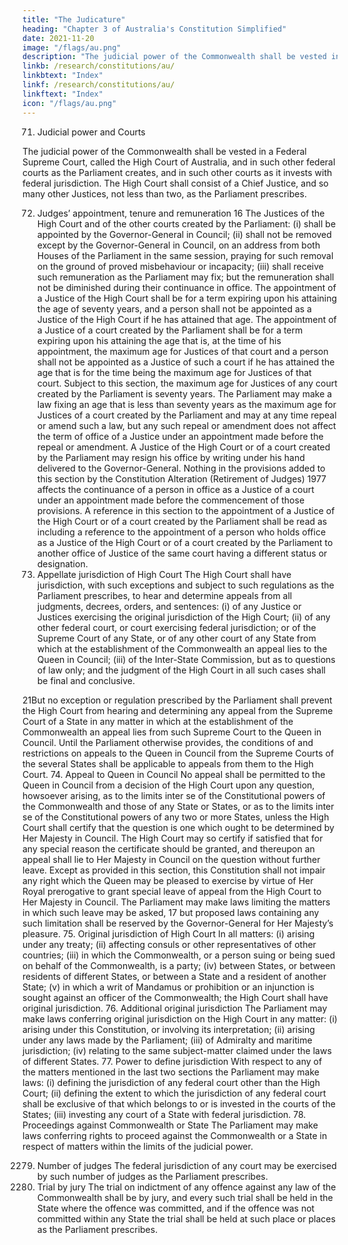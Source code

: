 ```yaml
---
title: "The Judicature"
heading: "Chapter 3 of Australia's Constitution Simplified"
date: 2021-11-20
image: "/flags/au.png"
description: "The judicial power of the Commonwealth shall be vested in a Federal Supreme Court, called the High Court of Australia"
linkb: /research/constitutions/au/
linkbtext: "Index"
linkf: /research/constitutions/au/
linkftext: "Index"
icon: "/flags/au.png"
---
```



71. Judicial power and Courts

The judicial power of the Commonwealth shall be vested in a Federal Supreme Court, called the High Court of Australia, and in such other federal courts as the Parliament creates, and in such other courts as it invests with federal jurisdiction. The High Court shall consist of a Chief Justice, and so many other Justices, not less than two, as the Parliament prescribes.

72. Judges’ appointment, tenure and remuneration 16
The Justices of the High Court and of the other courts created by the Parliament:
(i) shall be appointed by the Governor-General in Council;
(ii) shall not be removed except by the Governor-General in Council, on an address from both Houses of
the Parliament in the same session, praying for such removal on the ground of proved misbehaviour or
incapacity;
(iii) shall receive such remuneration as the Parliament may fix; but the remuneration shall not be
diminished during their continuance in office.
The appointment of a Justice of the High Court shall be for a term expiring upon his attaining the age of seventy
years, and a person shall not be appointed as a Justice of the High Court if he has attained that age.
The appointment of a Justice of a court created by the Parliament shall be for a term expiring upon his attaining
the age that is, at the time of his appointment, the maximum age for Justices of that court and a person shall
not be appointed as a Justice of such a court if he has attained the age that is for the time being the maximum
age for Justices of that court.
Subject to this section, the maximum age for Justices of any court created by the Parliament is seventy years.
The Parliament may make a law fixing an age that is less than seventy years as the maximum age for Justices
of a court created by the Parliament and may at any time repeal or amend such a law, but any such repeal or
amendment does not affect the term of office of a Justice under an appointment made before the repeal or
amendment.
A Justice of the High Court or of a court created by the Parliament may resign his office by writing under his
hand delivered to the Governor-General.
Nothing in the provisions added to this section by the Constitution Alteration (Retirement of Judges) 1977
affects the continuance of a person in office as a Justice of a court under an appointment made before the
commencement of those provisions.
A reference in this section to the appointment of a Justice of the High Court or of a court created by the
Parliament shall be read as including a reference to the appointment of a person who holds office as a Justice
of the High Court or of a court created by the Parliament to another office of Justice of the same court having a
different status or designation.
73. Appellate jurisdiction of High Court
The High Court shall have jurisdiction, with such exceptions and subject to such regulations as the Parliament
prescribes, to hear and determine appeals from all judgments, decrees, orders, and sentences:
(i) of any Justice or Justices exercising the original jurisdiction of the High Court;
(ii) of any other federal court, or court exercising federal jurisdiction; or of the Supreme Court of any State,
or of any other court of any State from which at the establishment of the Commonwealth an appeal lies
to the Queen in Council;
(iii) of the Inter-State Commission, but as to questions of law only;
and the judgment of the High Court in all such cases shall be final and conclusive.

21But no exception or regulation prescribed by the Parliament shall prevent the High Court from hearing and
determining any appeal from the Supreme Court of a State in any matter in which at the establishment of the
Commonwealth an appeal lies from such Supreme Court to the Queen in Council.
Until the Parliament otherwise provides, the conditions of and restrictions on appeals to the Queen in Council
from the Supreme Courts of the several States shall be applicable to appeals from them to the High Court.
74. Appeal to Queen in Council
No appeal shall be permitted to the Queen in Council from a decision of the High Court upon any question,
howsoever arising, as to the limits inter se of the Constitutional powers of the Commonwealth and those of any
State or States, or as to the limits inter se of the Constitutional powers of any two or more States, unless the High
Court shall certify that the question is one which ought to be determined by Her Majesty in Council.
The High Court may so certify if satisfied that for any special reason the certificate should be granted, and
thereupon an appeal shall lie to Her Majesty in Council on the question without further leave.
Except as provided in this section, this Constitution shall not impair any right which the Queen may be pleased to
exercise by virtue of Her Royal prerogative to grant special leave of appeal from the High Court to Her Majesty in
Council. The Parliament may make laws limiting the matters in which such leave may be asked, 17 but proposed
laws containing any such limitation shall be reserved by the Governor-General for Her Majesty’s pleasure.
75. Original jurisdiction of High Court
In all matters:
(i) arising under any treaty;
(ii) affecting consuls or other representatives of other countries;
(iii) in which the Commonwealth, or a person suing or being sued on behalf of the Commonwealth, is a
party;
(iv) between States, or between residents of different States, or between a State and a resident of another
State;
(v) in which a writ of Mandamus or prohibition or an injunction is sought against an officer of the
Commonwealth;
the High Court shall have original jurisdiction.
76. Additional original jurisdiction
The Parliament may make laws conferring original jurisdiction on the High Court in any matter:
(i) arising under this Constitution, or involving its interpretation;
(ii) arising under any laws made by the Parliament;
(iii) of Admiralty and maritime jurisdiction;
(iv) relating to the same subject-matter claimed under the laws of different States.
77. Power to define jurisdiction
With respect to any of the matters mentioned in the last two sections the Parliament may make laws:
(i) defining the jurisdiction of any federal court other than the High Court;
(ii) defining the extent to which the jurisdiction of any federal court shall be exclusive of that which belongs
to or is invested in the courts of the States;
(iii) investing any court of a State with federal jurisdiction.
78. Proceedings against Commonwealth or State
The Parliament may make laws conferring rights to proceed against the Commonwealth or a State in respect of
matters within the limits of the judicial power.

2279. Number of judges
The federal jurisdiction of any court may be exercised by such number of judges as the Parliament prescribes.
80. Trial by jury
The trial on indictment of any offence against any law of the Commonwealth shall be by jury, and every such
trial shall be held in the State where the offence was committed, and if the offence was not committed within
any State the trial shall be held at such place or places as the Parliament prescribes.

